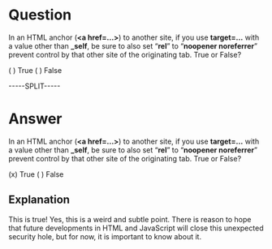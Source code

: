 # Question

In an HTML anchor (**&lt;a href=...>**) to another site, if you use **target=...** with a value other than **&#95;self**, be sure to also set “**rel**” to “**noopener noreferrer**” prevent control by that other site of the originating tab. True or False?

( ) True
( ) False

-----SPLIT-----

# Answer

In an HTML anchor (**&lt;a href=...>**) to another site, if you use **target=...** with a value other than **&#95;self**, be sure to also set “**rel**” to “**noopener noreferrer**” prevent control by that other site of the originating tab. True or False?

(x) True
( ) False

## Explanation

This is true! Yes, this is a weird and subtle point. There is reason to hope that future developments in HTML and JavaScript will close this unexpected security hole, but for now, it is important to know about it.

